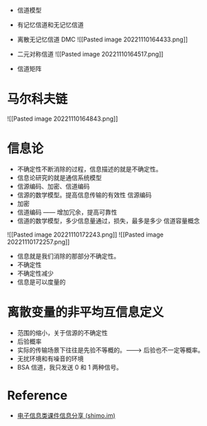 - 信道模型
- 有记忆信道和无记忆信道

- 离散无记忆信道 DMC
![[Pasted image 20221110164433.png]]
- 二元对称信道
![[Pasted image 20221110164517.png]]
- 信道矩阵

# 马尔科夫链
![[Pasted image 20221110164843.png]]

# 信息论
- 不确定性不断消除的过程，信息描述的就是不确定性。
- 信息论研究的就是通信系统模型
- 信源编码、加密、信道编码
- 信源的数学模型。提高信息传输的有效性 信源编码
- 加密
- 信道编码 —— 增加冗余，提高可靠性
- 信道的数学模型，多少信息量通过，损失，最多是多少 信道容量概念

![[Pasted image 20221110172243.png]]
![[Pasted image 20221110172257.png]]

- 信息就是我们消除的那部分不确定性。
- 不确定性
- 不确定性减少
- 信息是可以度量的

# 离散变量的非平均互信息定义
- 范围的缩小，关于信源的不确定性
- 后验概率
- 实际的传输场景下往往是先验不等概的。---> 后验也不一定等概率。
- 无扰环境和有噪音的环境
- BSA 信道，我只发送 0 和 1 两种信号。

# Reference
- [电子信息类课件信息分享 (shimo.im)](https://shimo.im/docs/YhHjYkvHqCQ3Pcd9/read)
